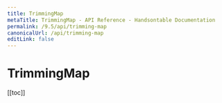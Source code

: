 ```yaml
---
title: TrimmingMap
metaTitle: TrimmingMap - API Reference - Handsontable Documentation
permalink: /9.5/api/trimming-map
canonicalUrl: /api/trimming-map
editLink: false
---
```


# TrimmingMap

[[toc]]
